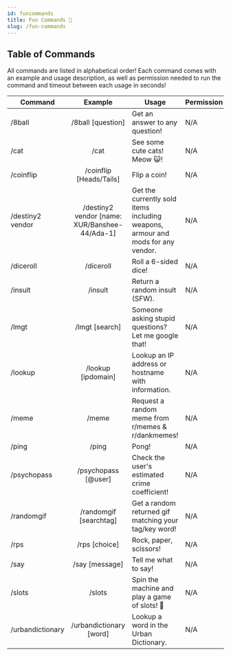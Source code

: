 ```yaml
---
id: funcommands
title: Fun Commands 🎈
slug: /fun-commands
---
```


## Table of Commands

All commands are listed in alphabetical order! Each command comes with an example and usage description, as well as permission needed to run the command and timeout between each usage in seconds!

| Command        |    Example    |  Usage  |  Permission  |  Timeout  |
| -------------  | :-----------: | -----  |  ----------  |  -------  |
| /8ball    | /8ball [question] | Get an answer to any question! | N/A | N/A |
| /cat        | /cat | See some cute cats! Meow 😺! | N/A | N/A |
| /coinflip    | /coinflip [Heads/Tails] | Flip a coin! | N/A | N/A |
| /destiny2 vendor    | /destiny2 vendor [name: XUR/Banshee-44/Ada-1] | Get the currently sold items including weapons, armour and mods for any vendor. | N/A | N/A |
| /diceroll    | /diceroll | Roll a 6-sided dice! | N/A | N/A |
| /insult    | /insult | Return a random insult (SFW). | N/A | N/A |
| /lmgt    | /lmgt [search] | Someone asking stupid questions? Let me google that! | N/A | N/A |
| /lookup    | /lookup [ipdomain] | Lookup an IP address or hostname with information. | N/A | N/A |
| /meme    | /meme | Request a random meme from r/memes & r/dankmemes! | N/A | N/A |
| /ping        | /ping | Pong! | N/A | N/A |
| /psychopass    | /psychopass [@user] | Check the user's estimated crime coefficient! | N/A | N/A |
| /randomgif        | /randomgif [searchtag] | Get a random returned gif matching your tag/key word! | N/A | N/A |
| /rps    | /rps [choice] | Rock, paper, scissors! | N/A | N/A |
| /say        | /say [message] | Tell me what to say! | N/A | N/A |
| /slots        | /slots | Spin the machine and play a game of slots! 🎰 | N/A | N/A |
| /urbandictionary        | /urbandictionary [word] | Lookup a word in the Urban Dictionary. | N/A | N/A |
